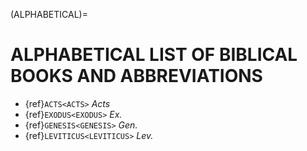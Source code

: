 (ALPHABETICAL)=
# ALPHABETICAL LIST OF BIBLICAL BOOKS AND ABBREVIATIONS

- {ref}`ACTS<ACTS>` *Acts*
- {ref}`EXODUS<EXODUS>` *Ex.*
- {ref}`GENESIS<GENESIS>` *Gen.*
- {ref}`LEVITICUS<LEVITICUS>` *Lev.*